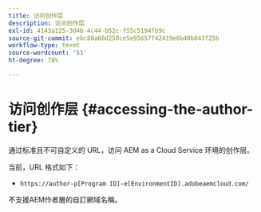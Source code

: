 ```yaml
---
title: 访问创作层
description: 访问创作层
exl-id: 4143a125-3d46-4c44-b52c-f55c5194fb9c
source-git-commit: ebc80a68d250ce5e95657f42419e6b40b843f25b
workflow-type: tm+mt
source-wordcount: '51'
ht-degree: 78%

---
```


# 访问创作层 {#accessing-the-author-tier}

通过标准且不可自定义的 URL，访问 AEM as a Cloud Service 环境的创作层。

当前，URL 格式如下：

* `https://author-p[Program ID]-e[EnvironmentID].adobeaemcloud.com/`

不支援AEM作者層的自訂網域名稱。
